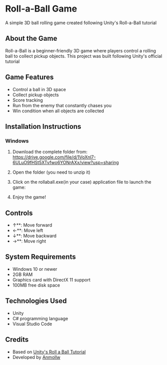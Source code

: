 # Roll-a-Ball Game

A simple 3D ball rolling game created following Unity's Roll-a-Ball tutorial

## About the Game

Roll-a-Ball is a beginner-friendly 3D game where players control a rolling ball to collect pickup objects. This project was built following Unity's official tutorial

## Game Features

- Control a ball in 3D space
- Collect pickup objects
- Score tracking
- Run from the enemy that constantly chases you
- Win condition when all objects are collected

## Installation Instructions

### Windows

1. Download the complete folder from:
   https://drive.google.com/file/d/1VoXnl7-6ULuO9fHSt5XTvfwo6YONrAXx/view?usp=sharing

2. Open the folder (you need to unzip it)

3. Click on the rollaball.exe(in your case) application file to launch the game:

4. Enjoy the game!

## Controls

- ↑**: Move forward
- ←**: Move left
- ↓**: Move backward
- →**: Move right


## System Requirements

- Windows 10 or newer
- 2GB RAM
- Graphics card with DirectX 11 support
- 100MB free disk space

## Technologies Used

- Unity
- C# programming language
- Visual Studio Code

## Credits

- Based on [Unity's Roll a Ball Tutorial](https://learn.unity.com/project/roll-a-ball)
- Developed by [Anmollw](https://github.com/Anmollw)


